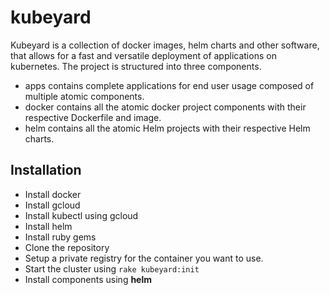 # kubeyard

Kubeyard is a collection of docker images, helm charts and other software, that allows for a fast and versatile deployment of applications on kubernetes. The project is structured into three components.

- apps contains complete applications for end user usage composed of multiple atomic components.
- docker contains all the atomic docker project components with their respective Dockerfile and image.
- helm contains all the atomic Helm projects with their respective Helm charts.

## Installation

- Install docker
- Install gcloud
- Install kubectl using gcloud
- Install helm
- Install ruby gems
- Clone the repository
- Setup a private registry for the container you want to use.
- Start the cluster using ```rake kubeyard:init```
- Install components using **helm**
